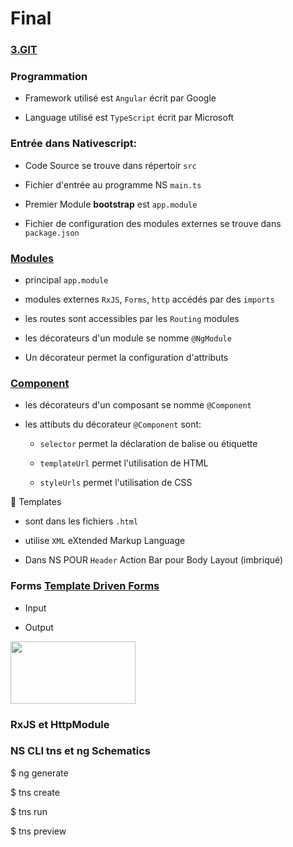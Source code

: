 # Final


### [3.GIT](../3.GIT)

### Programmation

 * Framework utilisé est `Angular` écrit par Google

 * Language utilisé est `TypeScript` écrit par Microsoft

### Entrée dans Nativescript:

 * Code Source se trouve dans répertoir `src` 
 
 * Fichier d'entrée au programme NS `main.ts`
 
 * Premier Module **bootstrap** est `app.module`
 
 * Fichier de configuration des modules externes se trouve dans `package.json`

### [Modules](https://angular.io/guide/architecture-modules)

* principal `app.module`

* modules externes `RxJS`, `Forms`,  `http` accédés par des `imports`

* les routes sont accessibles par les `Routing` modules

* les décorateurs d'un module se nomme `@NgModule`

* Un décorateur permet la configuration d'attributs

### [Component](https://angular.io/api/core/Component)

* les décorateurs d'un composant se nomme `@Component`

* les attibuts du décorateur `@Component` sont:

   - `selector` permet la déclaration de balise ou étiquette
   
   - `templateUrl` permet l'utilisation de HTML
   
   - `styleUrls` permet l'utilisation de CSS

:pushpin: Templates

* sont dans les fichiers `.html`

* utilise `XML` eXtended Markup Language

* Dans NS POUR `Header` Action Bar pour Body Layout (imbriqué)

### Forms [Template Driven Forms](https://angular.io/guide/template-syntax#template-reference-variables--var-)

* Input 

* Output

<image src="images/forms.png" width="200" height="100"></image>

### RxJS et HttpModule



### NS CLI tns et ng Schematics

$ ng generate 

$ tns create

$ tns run

$ tns preview



